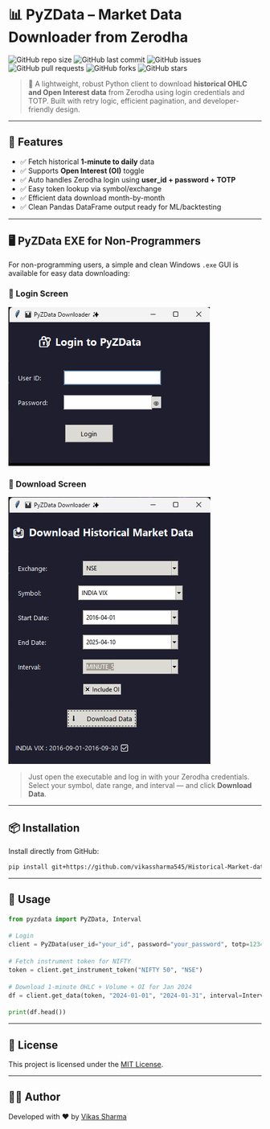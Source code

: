 
# 📊 PyZData – Market Data Downloader from Zerodha

![GitHub repo size](https://img.shields.io/github/repo-size/vikassharma545/Historical-Market-data-From-Zerodha)
![GitHub last commit](https://img.shields.io/github/last-commit/vikassharma545/Historical-Market-data-From-Zerodha)
![GitHub issues](https://img.shields.io/github/issues/vikassharma545/Historical-Market-data-From-Zerodha)
![GitHub pull requests](https://img.shields.io/github/issues-pr/vikassharma545/Historical-Market-data-From-Zerodha)
![GitHub forks](https://img.shields.io/github/forks/vikassharma545/Historical-Market-data-From-Zerodha?style=social)
![GitHub stars](https://img.shields.io/github/stars/vikassharma545/Historical-Market-data-From-Zerodha?style=social)

> 💼 A lightweight, robust Python client to download **historical OHLC and Open Interest data** from Zerodha using login credentials and TOTP. Built with retry logic, efficient pagination, and developer-friendly design.

---

## 🚀 Features

- ✅ Fetch historical **1-minute to daily** data
- ✅ Supports **Open Interest (OI)** toggle
- ✅ Auto handles Zerodha login using **user_id + password + TOTP**
- ✅ Easy token lookup via symbol/exchange
- ✅ Efficient data download month-by-month
- ✅ Clean Pandas DataFrame output ready for ML/backtesting

---

## 🖥️ PyZData EXE for Non-Programmers

For non-programming users, a simple and clean Windows `.exe` GUI is available for easy data downloading:

### 🔐 Login Screen
![Login GUI](/assets/login.png)

### 📅 Download Screen
![Download GUI](/assets/download.png)

> Just open the executable and log in with your Zerodha credentials. Select your symbol, date range, and interval — and click **Download Data**.

---

## 📦 Installation

Install directly from GitHub:

```bash
pip install git+https://github.com/vikassharma545/Historical-Market-data-From-Zerodha.git
```

---

## 🧠 Usage

```python
from pyzdata import PyZData, Interval

# Login
client = PyZData(user_id="your_id", password="your_password", totp=123456)

# Fetch instrument token for NIFTY
token = client.get_instrument_token("NIFTY 50", "NSE")

# Download 1-minute OHLC + Volume + OI for Jan 2024
df = client.get_data(token, "2024-01-01", "2024-01-31", interval=Interval.MINUTE_1, oi=True, print_logs=True)

print(df.head())
```

---

## 📝 License

This project is licensed under the [MIT License](LICENSE).

---

## 🙋‍♂️ Author

Developed with ❤️ by [Vikas Sharma](https://github.com/vikassharma545)
